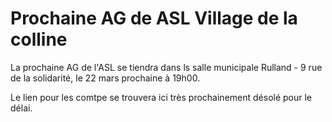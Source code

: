 # Prochaine AG de ASL Village de la colline

La prochaine AG de l'ASL se tiendra dans ls salle municipale Rulland - 9 rue de la solidarité, le 22 mars prochaine à 19h00.

Le lien pour les comtpe se trouvera ici très prochainement désolé pour le délai.

